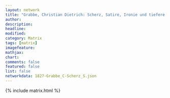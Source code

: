 ```yaml
---
layout: network
title: "Grabbe, Christian Dietrich: Scherz, Satire, Ironie und tiefere Bedeutung (1827)"
author:
description:
headline:
modified:
category: Matrix
tags: [matrix]
imagefeature: 
mathjax: 
chart: 
comments: false
featured: false
list: false
networkdata: 1827-Grabbe_C-Scherz_S.json
---
```

{% include matrix.html %}

